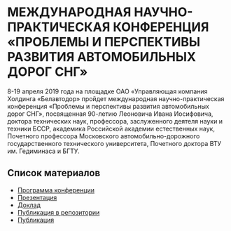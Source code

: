 # МЕЖДУНАРОДНАЯ НАУЧНО-ПРАКТИЧЕСКАЯ КОНФЕРЕНЦИЯ «ПРОБЛЕМЫ И ПЕРСПЕКТИВЫ РАЗВИТИЯ АВТОМОБИЛЬНЫХ ДОРОГ СНГ»
8-19 апреля 2019 года на площадке ОАО «Управляющая компания Холдинга «Белавтодор» пройдет международная научно-практическая конференция «Проблемы и перспективы развития автомобильных дорог СНГ», посвященная 90-летию Леоновича Ивана Иосифовича, доктора технических наук, профессора, заслуженного деятеля науки и техники БССР, академика Российской академии естественных наук, Почетного профессора Московского автомобильно-дорожного государственного технического университета, Почетного доктора ВТУ им. Гедиминаса и БГТУ.

## Список материалов

* [Программа конференции](https://github.com/andrewbudo/conferences/blob/master/2019/Belavtodor/Program/Conferecnce_program(Konf_04_19_Leon).pdf) 
* [Презентация](https://github.com/andrewbudo/conferences/blob/master/2019/Belavtodor/Presentation/Presentation_Budo_Transcor3.0.pdf) 
* [Доклад](https://github.com/andrewbudo/conferences/blob/master/2019/Belavtodor/Report/Будо.Доклад.pdf) 
* [Публикация в репозитории](https://rep.bntu.by/bitstream/handle/data/62758/Problemy_i_perspektivy_razvitiya_avtomobilnyh_dorog_SNG.pdf?sequence=1&isAllowed=y)
* [Публикация](https://github.com/andrewbudo/conferences/blob/master/2019/Belavtodor/Thesis/Problemy_i_perspektivy_razvitiya_avtomobilnyh_dorog_SNG.pdf)


